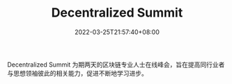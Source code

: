 ﻿---
weight: 
title: "Decentralized Summit"
description: "Decentralized Summit 为期两天的区块链专业人士在线峰会，旨在提高同行业者与思想领袖彼此的相关能力，促进不断地学习进步"
date: 2022-03-25T21:57:40+08:00
lastmod: 2022-03-25T16:45:40+08:00
draft: false
authors: ["Metabd"]
featuredImage: "decentralized-summit.jpg"
link: ""
tags: ["元宇宙社区","Decentralized Summit"]
categories: ["navigation"]
navigation: ["元宇宙社区"]
lightgallery: true
toc: true
pinned: false
recommend: false
recommend1: false
---
Decentralized Summit 为期两天的区块链专业人士在线峰会，旨在提高同行业者与思想领袖彼此的相关能力，促进不断地学习进步。
